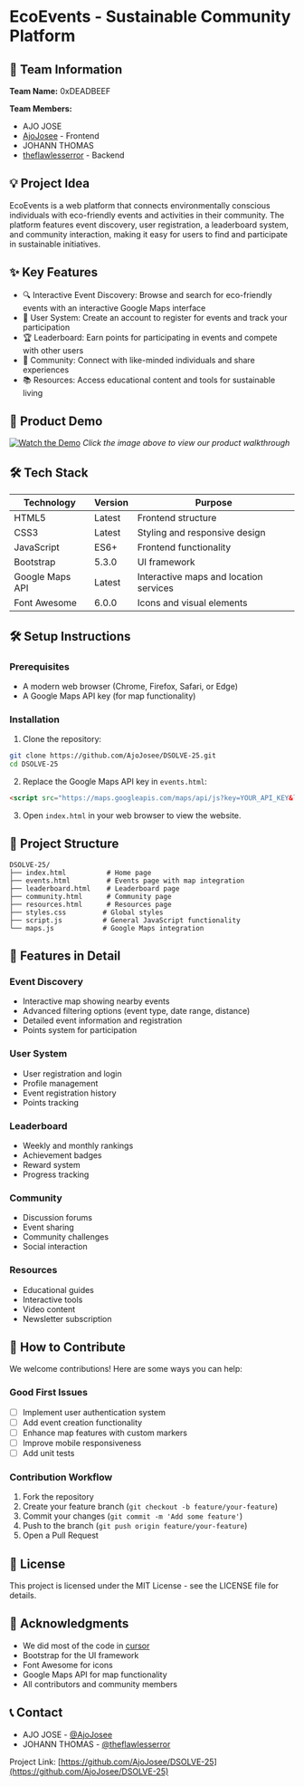 # EcoEvents - Sustainable Community Platform

## 👥 Team Information
**Team Name:** 0xDEADBEEF 

**Team Members:**
- AJO JOSE
- [AjoJosee](https://github.com/AjoJosee) - Frontend
- JOHANN THOMAS
- [theflawlesserror](https://github.com/theflawlesserror) - Backend

## 💡 Project Idea
EcoEvents is a web platform that connects environmentally conscious individuals with eco-friendly events and activities in their community. The platform features event discovery, user registration, a leaderboard system, and community interaction, making it easy for users to find and participate in sustainable initiatives.

## ✨ Key Features
- 🔍 Interactive Event Discovery: Browse and search for eco-friendly events with an interactive Google Maps interface
- 👥 User System: Create an account to register for events and track your participation
- 🏆 Leaderboard: Earn points for participating in events and compete with other users
- 🤝 Community: Connect with like-minded individuals and share experiences
- 📚 Resources: Access educational content and tools for sustainable living

## 🎥 Product Demo
[![Watch the Demo](https://via.placeholder.com/300x200?text=Click+for+Demo+Video)](https://youtube.com/link-to-video)
*Click the image above to view our product walkthrough*

## 🛠️ Tech Stack
| Technology | Version | Purpose |
|------------|---------|---------|
| HTML5 | Latest | Frontend structure |
| CSS3 | Latest | Styling and responsive design |
| JavaScript | ES6+ | Frontend functionality |
| Bootstrap | 5.3.0 | UI framework |
| Google Maps API | Latest | Interactive maps and location services |
| Font Awesome | 6.0.0 | Icons and visual elements |

## 🛠️ Setup Instructions

### Prerequisites
- A modern web browser (Chrome, Firefox, Safari, or Edge)
- A Google Maps API key (for map functionality)

### Installation
1. Clone the repository:
```bash
git clone https://github.com/AjoJosee/DSOLVE-25.git
cd DSOLVE-25
```

2. Replace the Google Maps API key in `events.html`:
```html
<script src="https://maps.googleapis.com/maps/api/js?key=YOUR_API_KEY&libraries=places"></script>
```

3. Open `index.html` in your web browser to view the website.

## 📁 Project Structure
```
DSOLVE-25/
├── index.html          # Home page
├── events.html         # Events page with map integration
├── leaderboard.html    # Leaderboard page
├── community.html      # Community page
├── resources.html      # Resources page
├── styles.css         # Global styles
├── script.js          # General JavaScript functionality
└── maps.js            # Google Maps integration
```

## 🔧 Features in Detail

### Event Discovery
- Interactive map showing nearby events
- Advanced filtering options (event type, date range, distance)
- Detailed event information and registration
- Points system for participation

### User System
- User registration and login
- Profile management
- Event registration history
- Points tracking

### Leaderboard
- Weekly and monthly rankings
- Achievement badges
- Reward system
- Progress tracking

### Community
- Discussion forums
- Event sharing
- Community challenges
- Social interaction

### Resources
- Educational guides
- Interactive tools
- Video content
- Newsletter subscription

## 🤝 How to Contribute
We welcome contributions! Here are some ways you can help:

### Good First Issues
- [ ] Implement user authentication system
- [ ] Add event creation functionality
- [ ] Enhance map features with custom markers
- [ ] Improve mobile responsiveness
- [ ] Add unit tests

### Contribution Workflow
1. Fork the repository
2. Create your feature branch (`git checkout -b feature/your-feature`)
3. Commit your changes (`git commit -m 'Add some feature'`)
4. Push to the branch (`git push origin feature/your-feature`)
5. Open a Pull Request

## 📝 License
This project is licensed under the MIT License - see the LICENSE file for details.

## 🙏 Acknowledgments
- We did most of the code in [cursor](https://www.cursor.com/)
- Bootstrap for the UI framework
- Font Awesome for icons
- Google Maps API for map functionality
- All contributors and community members

## 📞 Contact
- AJO JOSE - [@AjoJosee](https://github.com/AjoJosee)
- JOHANN THOMAS - [@theflawlesserror](https://github.com/theflawlesserror)

Project Link: [https://github.com/AjoJosee/DSOLVE-25](https://github.com/AjoJosee/DSOLVE-25) 
